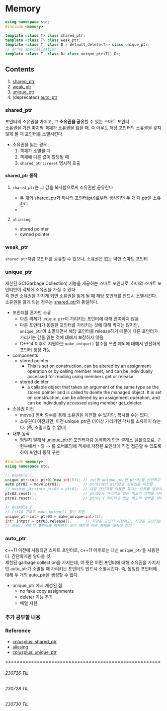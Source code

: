 # Memory
```C++
using namespace std;
#include <memory>

template <class T> class shared_ptr;
template <class T> class weak_ptr;
template <class T, class D = default_delete<T>> class unique_ptr;
// array specialization	
template <class T, class D> class unique_ptr<T[],D>;
```

## Contents
1. [shared_ptr](#shared_ptr)
2. [weak_ptr](#weak_ptr)
3. [unique_ptr](#unique_ptr)
4. (deprecated) [auto_ptr](#auto_ptr)

### shared_ptr
포인터의 소유권을 가지고, 그 **소유권을 공유**할 수 있는 스마트 포인터. <br>
소유권을 가진 마지막 객체가 소유권을 잃을 때, 즉 아무도 해당 포인터의 소유권을 갖지 않게 될 때 포인터를 소멸시킨다. 
- 소유권을 잃는 경우
    1. 객체가 소멸될 때
    2. 객체에 다른 값이 할당될 때
    3. `shared_ptr::reset` 명시적 호출

#### shared_ptr 동작
1. `shared_ptr`는 그 값을 복사함으로써 소유권만 공유한다
    - 두 개의 shared_ptr가 하나의 포인터(ptr)로부터 생성되면 두 개 다 ptr을 소유한다
    - 

2. `aliasing`: 
    - stored pointer
    - owned pointer

### weak_ptr
`shared_ptr`처럼 포인터를 공유할 수 있으나, 소유권은 없는 약한 스마트 포인터<br>


### unique_ptr
제한된 GC(Garbage Collection) 기능을 제공하는 스마트 포인터로, 하나의 스마트 포인터만이 객체에 소유권을 가질 수 있다. <br>
즉 한번 소유권을 가지게 되면 소유권을 잃게 될 때 해당 포인터를 반드시 소멸시킨다. 소유권을 잃게 되는 경우는 [shared_ptr](#share_ptr)와 동일하다. 
- 포인터를 혼자만 소유
    - 다른 객체가 `unique_ptr`이 가리키는 포인터에 대해 관여하지 않음
    - 다른 포인터가 동일한 포인터를 가리키는 것에 대해 막지는 않지만, `unique_ptr`이 소멸되면서 해당 포인터를 release하기 때문에 다른 포인터가 가리키는 값을 잃는 것에 대해서 보장하지 않음
    - C++14 이후로 지원하는 `make_unique()` 함수를 쓰면 예외에 대해서 안전하게 포인터 생성 가능
- components
    - stored pointer
        - This is set on construction, can be altered by an assignment operation or by calling member reset, and can be individually accessed for reading using members get or release.
    - stored deleter
        - a callable object that takes an argument of the same type as the stored pointer and is called to delete the managed object. It is set on construction, can be altered by an assignment operation, and can be individually accessed using member get_deleter.
- 소유권 이전
    - move() 멤버 함수를 통해 소유권을 이전할 수 있지만, 복사할 수는 없다.
    - 소유권이 이전되면, 이전 unique_ptr은 더이상 가리키던 객체를 소유하지 않는다. (즉, 소멸시킬 수 없다)
- 내부 동작
    - 엄밀히 말해서 unique_ptr은 포인터처럼 동작하게 만든 클래스 템플릿으로, 구현부에서 `*` 와 `->` 를 오버로딩해 객체에 저장된 포인터에 직접 접근할 수 있도록 하여 포인터 동작 구현

```c++
#include <memory>
using namespace std;

// example 1. 
unique_ptr<int> ptr01(new int(5)); // int형 unique_ptr인 ptr01을 선언하고 초기화함.
auto ptr02 = move(ptr01);          // ptr01에서 ptr02로 소유권을 이전함.
// unique_ptr<int> ptr03 = ptr01;  // 대입 연산자를 이용한 복사는 오류를 발생시킴. 
ptr02.reset();                     // ptr02가 가리키고 있는 메모리 영역을 삭제함.
ptr01.reset();                     // ptr01가 가리키고 있는 메모리 영역을 삭제함.

// example 2.
// C++14 이후로 make_unique() 함수 지원
unique_ptr<int> ptr03 = make_unique<int>(5);
int* intptr = ptr03.release();      // 저장된 포인터 리턴하고, 저장된 포인터는 nullptr로 초기화 
// 중요!! 리턴한 포인터를 해제하지 않기 때문에 따로 해제를 해줘야 한다

```

### auto_ptr
c++11 이전에 사용되던 스마트 포인터로, c++11 이후로는 대신 `unique_ptr`을 사용한다. 간단하게만 알아둘 것. <br>
제한된 garbage collection을 가지는데, 이 뜻은 어떤 포인터에 대해 소유권을 가지지만 auto_ptr가 소멸될 때 가리키는 포인터도 반드시 소멸시킨다. 즉, 동일한 포인터에 대해 두 개의 auto_ptr을 생성할 수 없다. 

- unique_ptr 에서 개선된 점
    - no fake copy assignments
    - deleter 기능 추가
    - 배열 지원

### 추가 공부할 내용

### Reference
- [cplusplus: shared_ptr](https://cplusplus.com/reference/memory/shared_ptr/)
- [aliasing](https://developers.redhat.com/blog/2020/06/02/the-joys-and-perils-of-c-and-c-aliasing-part-1)
- [cplusplus: unique_ptr](https://cplusplus.com/reference/memory/unique_ptr/)


======================================================
###### 230726 TIL
###### 230728 TIL
###### 230730 TIL